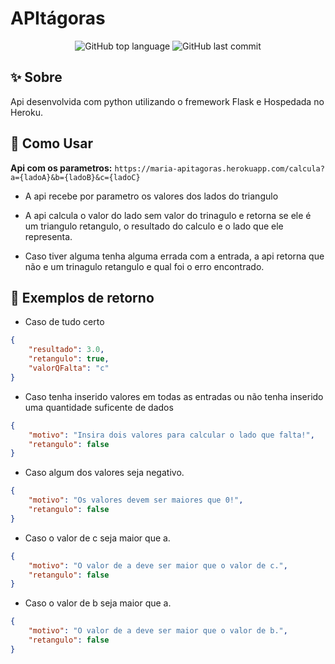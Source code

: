 # APItágoras

<div align="center">
  <p>
    <img alt="GitHub top language" src="https://img.shields.io/github/languages/top/mariaseverino/apitagoras?color=39C2D8&logoColor=39C2D8&style=for-the-badge">
    <img alt="GitHub last commit" src="https://img.shields.io/github/last-commit/mariaseverino/apitagoras?color=39C2D8&logoColor=39C2D8&style=for-the-badge">
  </p>
</div>

## ✨ Sobre

Api desenvolvida com python utilizando o fremework Flask e Hospedada no Heroku.

## 🤔 Como Usar
**Api com os parametros:** ```https://maria-apitagoras.herokuapp.com/calcula?a={ladoA}&b={ladoB}&c={ladoC}```

-   A api recebe por parametro os valores dos lados do triangulo

-   A api calcula o valor do lado sem valor do trinagulo e retorna se ele é um triangulo retangulo, o resultado do calculo e o lado que ele representa.

-   Caso tiver alguma tenha alguma errada com a entrada, a api retorna que não e um trinagulo retangulo e qual foi o erro encontrado.


## 🚀 Exemplos de retorno

-   Caso de tudo certo

```json
{
    "resultado": 3.0,
    "retangulo": true,
    "valorQFalta": "c"
}
```

-   Caso tenha inserido valores em todas as entradas ou não tenha inserido uma quantidade suficente de dados

```json
{
    "motivo": "Insira dois valores para calcular o lado que falta!",
    "retangulo": false
}
```

-   Caso algum dos valores seja negativo.

```json
{
    "motivo": "Os valores devem ser maiores que 0!",
    "retangulo": false
}
```

-   Caso o valor de c seja maior que a.

```json
{
    "motivo": "O valor de a deve ser maior que o valor de c.",
    "retangulo": false
}
```

-   Caso o valor de b seja maior que a.

```json
{
    "motivo": "O valor de a deve ser maior que o valor de b.",
    "retangulo": false
}
```
